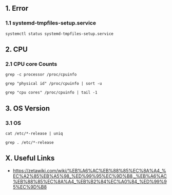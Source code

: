 ## 1. Error
    
### 1.1 systemd-tmpfiles-setup.service

    systemctl status systemd-tmpfiles-setup.service

## 2. CPU

### 2.1 CPU core Counts

    grep -c processor /proc/cpuinfo
    
    grep "physical id" /proc/cpuinfo | sort -u
    
    grep "cpu cores" /proc/cpuinfo | tail -1

## 3. OS Version

### 3.1 OS

    cat /etc/*-release | uniq
    
    grep . /etc/*-release
    
## X. Useful Links

- https://zetawiki.com/wiki/%EB%A6%AC%EB%88%85%EC%8A%A4_%EC%A2%85%EB%A5%98_%ED%99%95%EC%9D%B8,_%EB%A6%AC%EB%88%85%EC%8A%A4_%EB%B2%84%EC%A0%84_%ED%99%95%EC%9D%B8 
    
